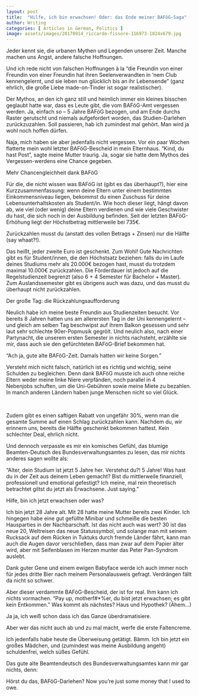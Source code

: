 ```yaml
---
layout: post
title:  "Hilfe, ich bin erwachsen! Oder: das Ende meiner BAFöG-Saga"
author: Writing
categories: [ Articles in German, Politics ]
image: assets/images/20170914_riccardo-fissore-116973-1024x679.jpg
---
```



Jeder kennt sie, die urbanen Mythen und Legenden unserer Zeit. Manche machen uns Angst, andere falsche Hoffnungen.

Und ich rede nicht von falschen Hoffnungen à la “die Freundin von einer Freundin von einer Freundin hat ihren Seelenverwandten in ‘nem Club kennengelernt, und sie leben nun glücklich bis an ihr Lebensende” (ganz ehrlich, die große Liebe made-on-Tinder ist sogar realistischer).

Der Mythos, an den ich ganz still und heimlich immer ein kleines bisschen geglaubt hatte war, dass es Leute gibt, die vom BAFöG-Amt vergessen werden. Ja, einfach so – 5 Jahre BAFöG bezogen, und am Ende durchs Raster gerutscht und niemals aufgefordert worden, das Studien-Darlehen zurückzuzahlen. Soll passieren, hab ich zumindest mal gehört. Man wird ja wohl noch hoffen dürfen.

Naja, mich haben sie aber jedenfalls nicht vergessen. Vor ein paar Wochen flatterte mein wohl letzter BAFöG-Bescheid in mein Elternhaus. “Kind, du hast Post”, sagte meine Mutter traurig. Ja, sogar sie hatte dem Mythos des Vergessen-werdens eine Chance gegeben.

Mehr Chancengleichheit dank BAFöG

Für die, die nicht wissen was BAFöG ist (gibt es das überhaupt?), hier eine Kurzzusammenfassung: wenn deine Eltern unter einem bestimmten Einkommensniveau liegen, bekommst du einen Zuschuss für deine Lebensunterhaltskosten als Student/in. Wie hoch dieser liegt, hängt davon ab, wie viel (oder wenig) deine Eltern verdienen und wie viele Geschwister du hast, die sich noch in der Ausbildung befinden. Seit der letzten BAFöG-Erhöhung liegt der Höchstbetrag mittlerweile bei 735€.

Zurückzahlen musst du (anstatt des vollen Betrags + Zinsen) nur die Hälfte (say whaat?!).

Das heißt, jeder zweite Euro ist geschenkt. Zum Wohl! Gute Nachrichten gibt es für Student/innen, die den Höchstsatz beziehen: falls du im Laufe deines Studiums mehr als 20.000€ bezogen hast, musst du trotzdem maximal 10.000€ zurückzahlen. Die Förderdauer ist jedoch auf die Regelstudienzeit begrenzt (also 6 + 4 Semester für Bachelor + Master). Zum Auslandssemester gibt es übrigens auch was dazu, und das musst du überhaupt nicht zurückzahlen.

Der große Tag: die Rückzahlungsaufforderung

Neulich habe ich meine beste Freundin aus Studienzeiten besucht. Vor bereits 8 Jahren hatten uns am allerersten Tag in der Uni kennengelernt – und gleich am selben Tag beschwipst auf ihrem Balkon gesessen und sehr laut sehr schlechte 90er-Popmusik gegrölt. Und neulich also, nach einer Partynacht, die unserem ersten Semester in nichts nachsteht, erzählte sie mir, dass auch sie den gefürchteten BAFöG-Brief bekommen hat.

“Ach ja, gute alte BAFöG-Zeit. Damals hatten wir keine Sorgen.”

Versteht mich nicht falsch, natürlich ist es richtig und wichtig, seine Schulden zu begleichen. Denn dank BAFöG musste ich auch ohne reiche Eltern weder meine linke Niere verpfänden, noch parallel in 4 Nebenjobs schuften, um die Uni-Gebühren sowie meine Miete zu bezahlen. In manch anderen Ländern haben junge Menschen nicht so viel Glück.



 

Zudem gibt es einen saftigen Rabatt von ungefähr 30%, wenn man die gesamte Summe auf einen Schlag zurückzahlen kann. Nachdem du, wir erinnern uns, bereits die Hälfte geschenkt bekommen hattest. Kein schlechter Deal, ehrlich nicht.

Und dennoch verpasste es mir ein komisches Gefühl, das blumige Beamten-Deutsch des Bundesverwaltungsamtes zu lesen, das mir nichts anderes sagen wollte als:

“Alter, dein Studium ist jetzt 5 Jahre her. Verstehst du?! 5 Jahre! Was hast du in der Zeit aus deinem Leben gemacht? Bist du mittlerweile finanziell, professionell und emotional gefestigt? Ich meine, mal rein theoretisch betrachtet giltst du jetzt als Erwachsene. Just saying.”

Hilfe, bin ich jetzt erwachsen oder was?

Ich bin jetzt 28 Jahre alt. Mit 28 hatte meine Mutter bereits zwei Kinder. Ich hingegen habe eine gut gefüllte Minibar und schmeiße die besten Hausparties in der Nachbarschaft. Ist das nicht auch was wert? 30 ist das neue 20, Weltreisen das neue Statussymbol, und solange man mit seinem Rucksack auf dem Rücken in Tuktuks durch fremde Länder fährt, kann man auch die Augen davor verschließen, dass man zwar auf dem Papier älter wird, aber mit Seifenblasen im Herzen munter das Peter Pan-Syndrom auslebt.

Dank guter Gene und einem ewigen Babyface werde ich auch immer noch für jedes dritte Bier nach meinem Personalausweis gefragt. Verdrängen fällt da nicht so schwer.

Aber dieser verdammte BAFöG-Bescheid, der ist for real. Ihm kann ich nichts vormachen. “Pay up, motherf#*%er, du bist jetzt erwachsen; es gibt kein Entkommen.” Was kommt als nächstes? Haus und Hypothek? (Ähem…)

Ja ja, ich weiß schon dass ich das Ganze überdramatisiere.

Aber wer das nicht auch ab und zu mal macht, werfe die erste Faltencreme.

Ich jedenfalls habe heute die Überweisung getätigt. Bämm. Ich bin jetzt ein großes Mädchen, und (zumindest was meine Ausbildung angeht) schuldenfrei, welch süßes Gefühl.

Das gute alte Beamtendeutsch des Bundesverwaltungsamtes kann mir gar nichts, denn:

Hörst du das, BAFöG-Darlehen? Now you’re just some money that I used to owe.



 

